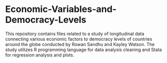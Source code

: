 # Economic-Variables-and-Democracy-Levels
This repository contains files related to a study of longitudinal data connecting various economic factors to democracy levels of countries around the globe conducted by Rowan Sandhu and Kayley Watson. The study utilizes R programming language for data analysis cleaning and Stata for regression analysis and plots.  
